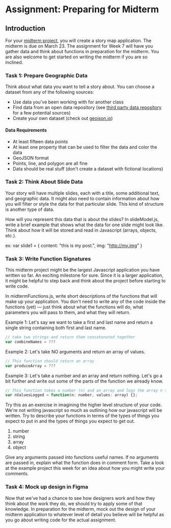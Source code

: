 # Assignment: Preparing for Midterm

## Introduction

For your [midterm project](https://github.com/CPLN-692-401/OST4GIS-Midterm), you will
create a story map application. The midterm is due on March 23. The assignment for
Week 7 will have you gather data and think about functions in preparation for
the midterm. You are also welcome to get started on writing the midterm if you
are so inclined.


### Task 1: Prepare Geographic Data

Think about what data you want to tell a story about. You can choose a dataset
from any of the following sources:

- Use data you've been working with for another class
- Find data from an open data repository (see [third party data repository](https://github.com/CPLN-692-401/datasets)
for a few potential sources)
- Create your own dataset (check out [geojson.io](http://geojson.io))

#### Data Requirements

- At least fifteen data points
- At least one property that can be used to filter the data and color the data
- GeoJSON format
- Points, line, and polygon are all fine
- Data should be real stuff (don't create a dataset with fictional locations)


### Task 2: Think About Slide Data

Your story will have multiple slides, each with a title, some additional text,
and geographic data. It might also need to contain information about how you will
filter or style the data for that particular slide. This kind of structure is
another type of data.

How will you represent this data that is about the slides? In slideModel.js,
write a brief example that shows what the data for one slide might look like.
Think about how it will be stored and read in Javascript (arrays, objects, etc.).

ex:
var slide1 = { content: "this is my post.", img: "http://my.img" }

### Task 3: Write Function Signatures

This midterm project might be the largest Javascript application you have
written so far. An exciting milestone for sure. Since it is a larger
application, it might be helpful to step back and think about the project before
starting to write code.

In midtermFunctions.js, write short descriptions of the functions that will make
up your application. You don't need to write any of the code inside the functions
(yet) — just think about what the functions will do, what parameters you will
pass to them, and what they will return.

Example 1: Let's say we want to take a first and last name and return a single
string containing both first and last name.
```javascript
// take two strings and return them concatenated together
var combineNames = ???
```

Example 2: Let's take NO arguments and return an array of values.
```javascript
// This function should return an array
var produceArray = ???
```

Example 3: Let's take a number and an array and return nothing. Let's go
a bit further and write out some of the parts of the function we already
know.
```javascript
// This function takes a number (n) and an array and logs the array n times
var nValuesLogged = function(n: number, values: array) {};
```

Try this as an exercise in imagining the higher level structure of your
code. We're not writing javascript so much as outlining how our
javascript will be written. Try to describe your functions in terms of
the types of things you expect to put in and the types of things you
expect to get out.
1. number
2. string
3. array
4. object

Give any arguments passed into functions useful names. If no
arguments are passed in, explain what the function does in comment form.
Take a look at the example project this week for an idea about how you
might write your comments.

### Task 4: Mock up design in Figma

Now that we've had a chance to see how designers work and how they think
about the work they do, we should try to apply some of that knowledge.
In preparation for the midterm, mock out the design of your midterm
application to whatever level of detail you believe will be helpful as
you go about writing code for the actual assignment.
